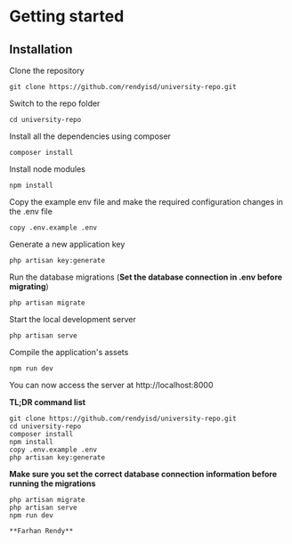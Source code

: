 # Getting started

## Installation

Clone the repository

    git clone https://github.com/rendyisd/university-repo.git

Switch to the repo folder

    cd university-repo

Install all the dependencies using composer

    composer install

Install node modules

    npm install

Copy the example env file and make the required configuration changes in the .env file

    copy .env.example .env

Generate a new application key

    php artisan key:generate

Run the database migrations (**Set the database connection in .env before migrating**)

    php artisan migrate

Start the local development server

    php artisan serve
    
Compile the application's assets

    npm run dev

You can now access the server at http://localhost:8000

**TL;DR command list**

    git clone https://github.com/rendyisd/university-repo.git
    cd university-repo
    composer install
    npm install
    copy .env.example .env
    php artisan key:generate
    
**Make sure you set the correct database connection information before running the migrations**

    php artisan migrate
    php artisan serve
    npm run dev

    **Farhan Rendy** 
